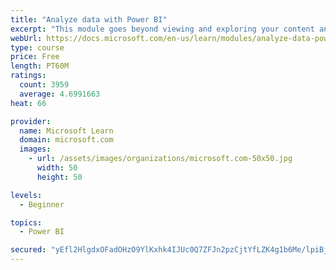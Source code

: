 ```yaml
---
title: "Analyze data with Power BI"
excerpt: "This module goes beyond viewing and exploring your content and explains how to interact with it by working with reports and dashboards to uncover and share new business insights."
webUrl: https://docs.microsoft.com/en-us/learn/modules/analyze-data-power-bi/
type: course
price: Free
length: PT60M
ratings:
  count: 3959
  average: 4.6991663
heat: 66

provider:
  name: Microsoft Learn
  domain: microsoft.com
  images:
    - url: /assets/images/organizations/microsoft.com-50x50.jpg
      width: 50
      height: 50

levels:
  - Beginner

topics:
  - Power BI

secured: "yEfl2HlgdxOFadOHzO9YlKxhk4IJUc0Q7ZFJn2pzCjtYfLZK4g1b6Me/lpiBjogi8JE9kMKpkvtJyTH+8jtjyLn8QipAg+EQqjBGRlYu+MJnhCNXqSxoT4AXFIp2NbqANdADpQTN4nRseiWDvezeoI+XtTPc4NDXQEKzH7Rn8+JgsGAl+GO/M5Do+etkEX3EcCL4SKSMebETSFPTBcNNprBL0yln4VDPNZTk5qaKHcarBksWwLhwhdXhL579FcM+V20oKZgi3s89yfgDuE0uXm+oJMRmZScA0dzIR6oXx/IxAoitDcY9uuViIDsbESjQ5Acc3MR1EpKOWEOpaKYTtABN6wYssFY5B3J4JPd4mawjOmjXsgZ46YaVHubPw+zFgG5ymKpC2TLZ2UjMgtNzkg==;p+jANCs/+cYv6k1zbPDjKg=="
---
```



